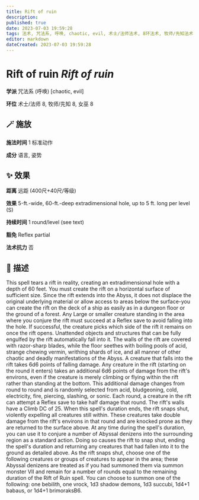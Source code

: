 ```yaml
---
title: Rift of ruin
description: 
published: true
date: 2023-07-03 19:59:28
tags: 法术, 咒法系, 呼唤, chaotic, evil, 术士/法师法术, 8环法术, 牧师/先知法术, 女巫法术
editor: markdown
dateCreated: 2023-07-03 19:59:28
---
```


# **Rift of ruin** *Rift of ruin*

**学派** 咒法系 (呼唤) \[chaotic, evil\] 

**环位** 术士/法师 8, 牧师/先知 8, 女巫 8

## 🪄 施放

**施法时间** 1 标准动作

**成分** 语言, 姿势

## ✨ 效果  

**距离** 远距 (400尺+40尺/等级) 

**效果** 5-ft.-wide, 60-ft.-deep extradimensional hole, up to 5 ft. long per level (S) 

**持续时间** 1 round/level (see text) 

**豁免** Reflex partial

**法术抗力** 否

## 📖 描述

This spell tears a rift in reality, creating an extradimensional hole with a depth of 60 feet. You must create the rift on a horizontal surface of sufficient size. Since the rift extends into the Abyss, it does not displace the original underlying material or allow access to areas below the surface-you can create the rift on the deck of a ship as easily as in a dungeon floor or the ground of a forest. Any Large or smaller creature standing in the area where you conjure the rift must succeed at a Reflex save to avoid falling into the hole. If successful, the creature picks which side of the rift it remains on once the rift opens. Unattended objects and structures that can be fully engulfed by the rift automatically fall into it.  The walls of the rift are covered with razor-sharp blades, while the floor seethes with boiling pools of acid, strange chewing  vermin, writhing shards of ice, and all manner of other chaotic and deadly manifestations of the Abyss. A creature that falls into the rift takes 6d6 points of falling damage. Any creature in the rift (starting on the round it enters) takes an additional 6d6 points of damage from the rift's environs, even if the creature is merely climbing or flying within the rift rather than standing at the bottom. This additional damage changes from round to round and is randomly selected from acid, bludgeoning, cold, electricity, fire, piercing, slashing, or sonic. Each round, a creature in the rift can attempt a Reflex save to take half damage that round. The rift's walls have a Climb DC of 25.  When this spell's duration ends, the rift snaps shut, violently expelling all creatures still within. These creatures take double damage from the rift's environs in that round and are knocked prone as they are returned to the surface above.  At any time during the spell's duration, you can use it to conjure a number of Abyssal denizens into the surrounding region as a standard action. Doing so causes the rift to snap shut, ending the spell's duration and returning any creatures that had fallen into it to the ground as detailed above. As the rift snaps shut, choose one of the following creatures or groups of creatures to appear in the area; these Abyssal denizens are treated as if you had summoned them via summon monster VII and remain for a number of rounds equal to the remaining duration of the Rift of Ruin spell. You can choose to summon one of the following: one bebilith, one vrock, 1d3 shadow demons, 1d3 succubi, 1d4+1 babaus, or 1d4+1 brimoraksB6.
    